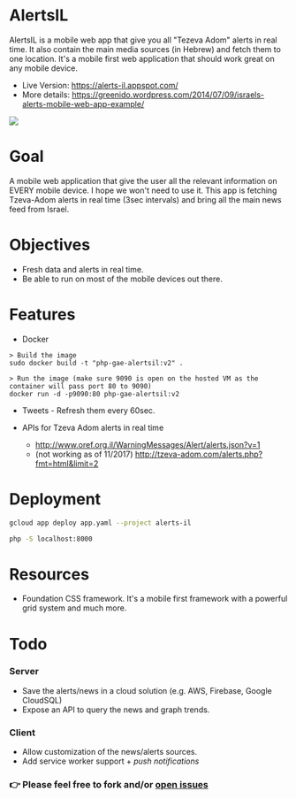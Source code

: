 AlertsIL
========

AlertsIL is a mobile web app that give you all "Tezeva Adom" alerts in real time.
It also contain the main media sources (in Hebrew) and fetch them to one location.
It's a mobile first web application that should work great on any mobile device.

* Live Version: https://alerts-il.appspot.com/
* More details: https://greenido.wordpress.com/2014/07/09/israels-alerts-mobile-web-app-example/

![](http://greenido.files.wordpress.com/2014/07/screenshot-2014-07-09-16-28-35.png?w=247&h=300)

Goal
=========
A mobile web application that give the user all the relevant information on EVERY mobile device.
I hope we won't need to use it. This app is fetching Tzeva-Adom alerts in real time (3sec intervals)
and bring all the main news feed from Israel.

Objectives
==========
* Fresh data and alerts in real time.
* Be able to run on most of the mobile devices out there.

Features
========

* Docker

```
> Build the image
sudo docker build -t "php-gae-alertsil:v2" .

> Run the image (make sure 9090 is open on the hosted VM as the container will pass port 80 to 9090)
docker run -d -p9090:80 php-gae-alertsil:v2
```

* Tweets - Refresh them every 60sec.

* APIs for Tzeva Adom alerts in real time
  * http://www.oref.org.il/WarningMessages/Alert/alerts.json?v=1
  * (not working as of 11/2017) http://tzeva-adom.com/alerts.php?fmt=html&limit=2

Deployment
==========
```bash
gcloud app deploy app.yaml --project alerts-il

php -S localhost:8000
```

Resources
=========
* Foundation CSS framework.
It's a mobile first framework with a powerful grid system and much more.

Todo
====
### Server
* Save the alerts/news in a cloud solution (e.g. AWS, Firebase, Google CloudSQL)
* Expose an API to query the news and graph trends.

### Client
* Allow customization of the news/alerts sources.
* Add service worker support + *push notifications*

### 👉 Please feel free to fork and/or [open issues](https://github.com/greenido/GAE-AlertsIL/issues)
